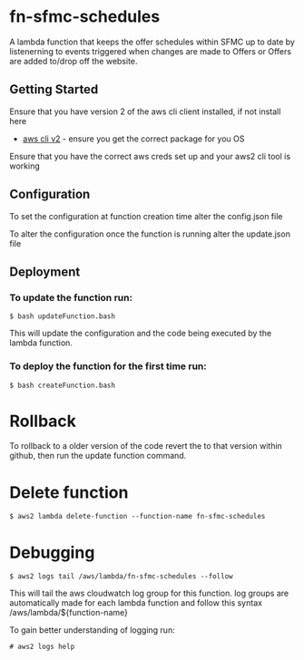 # fn-sfmc-schedules 

A lambda function that keeps the offer schedules within SFMC up to date by listenerning to events triggered when 
changes are made to Offers or Offers are added to/drop off the website.

## Getting Started

Ensure that you have version 2 of the aws cli client installed, if not install here
* [aws cli v2](https://docs.aws.amazon.com/cli/latest/userguide/install-cliv2-linux-mac.html) - ensure you get the correct package for you OS 

Ensure that you have the correct aws creds set up and your aws2 cli tool is working

## Configuration

To set the configuration at function creation time alter the config.json file

To alter the configuration once the function is running alter the update.json file

## Deployment

### To update the function run: 
```
$ bash updateFunction.bash
```

This will update the configuration and the code being executed by the lambda function.

### To deploy the function for the first time run: 

```
$ bash createFunction.bash
```

# Rollback

To rollback to a older version of the code revert the to that version within github, then run the update function command.

# Delete function

```
$ aws2 lambda delete-function --function-name fn-sfmc-schedules
```

# Debugging

```
$ aws2 logs tail /aws/lambda/fn-sfmc-schedules --follow
```

This will tail the aws cloudwatch log group for this function.
log groups are automatically made for each lambda function and follow this syntax /aws/lambda/${function-name}

To gain better understanding of logging run:

```
# aws2 logs help
```
